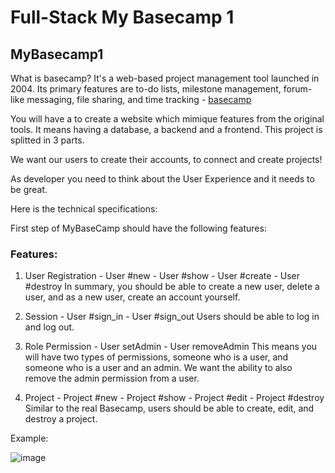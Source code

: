 # Full-Stack My Basecamp 1
## MyBasecamp1
What is basecamp?
It's a web-based project management tool launched in 2004. Its primary features are to-do lists, milestone management, forum-like messaging, file sharing, and time tracking - [basecamp](https://basecamp.com/)

You will have a to create a website which mimique features from the original tools. It means having a database, a backend and a frontend.
This project is splitted in 3 parts.

We want our users to create their accounts, to connect and create projects!

As developer you need to think about the User Experience and it needs to be great.

Here is the technical specifications:

First step of MyBaseCamp should have the following features:

### Features:

1. User Registration - User #new - User #show - User #create - User #destroy
In summary, you should be able to create a new user, delete a user, and as a new user, create an account yourself.

2. Session - User #sign_in - User #sign_out
Users should be able to log in and log out.

3. Role Permission - User setAdmin - User removeAdmin
This means you will have two types of permissions, someone who is a user, and someone who is a user and an admin. We want the ability to also remove the admin permission from a user.

4. Project - Project #new - Project #show - Project #edit - Project #destroy
Similar to the real Basecamp, users should be able to create, edit, and destroy a project.

Example:

![image](https://github.com/bahtibek-an/Full-Stack-My-Basecamp-1/assets/57597976/2f3fbd37-b3cb-4156-981a-8f30237c7f6a)
